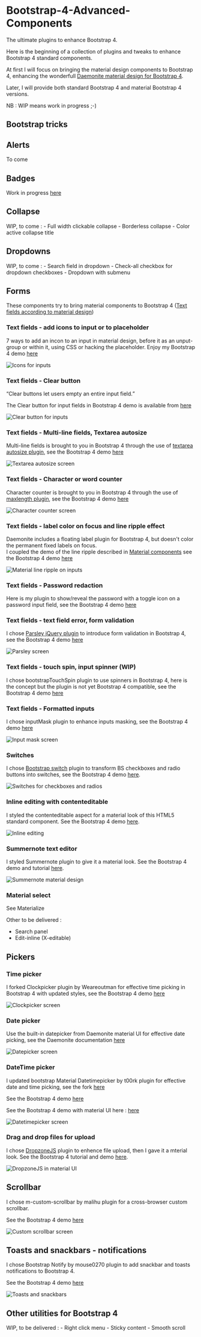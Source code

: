 # Bootstrap-4-Advanced-Components
<p>The ultimate plugins to enhance Bootstrap 4.</p>

<p>Here is the beginning of a collection of plugins and tweaks to enhance Bootstrap 4 standard components.</p>

<p>At first I will focus on bringing the material design components to Bootstrap 4, enhancing the wonderfull <a href="http://daemonite.github.io/material/" target="_blank">Daemonite material design for Bootstrap 4</a>.</p>
<p>Later, I will provide both standard Bootstrap 4 and material Bootstrap 4 versions.</p>
NB : WIP means work in progress ;-)

<h2>Bootstrap tricks</h2>



<h2>Alerts</h2>
To come


<h2>Badges</h2>
Work in progress <a href="https://jsfiddle.net/djibe89/jn979j7n/" target="_blank">here</a>


<h2>Collapse</h2>
WIP, to come :
- Full width clickable collapse
- Borderless collapse
- Color active collapse title


<h2>Dropdowns</h2>
WIP, to come :
- Search field in dropdown
- Check-all checkbox for dropdown checkboxes
- Dropdown with submenu


<h2>Forms</h2>
<p>These components try to bring material components to Bootstrap 4 (<a href="https://material.io/guidelines/components/text-fields.html">Text fields according to material design</a>)</p>


<h3>Text fields - add icons to input or to placeholder</h3>
7 ways to add an incon to an input in material design, before it as an unput-group or within it, using CSS or hacking the placeholder. Enjoy my Bootstrap 4 demo <a href="https://jsfiddle.net/djibe89/tyh21Lxe/" target="_blank">here</a></p>

![Icons for inputs](images/input-icons.png?raw=true "7 ways to add an icon to a Bootstrap 4 input by djibe")

<h3>Text fields - Clear button</h3>
<q>Clear buttons let users empty an entire input field.</q>
<p>The Clear button for input fields in Bootstrap 4 demo is available from <a href="https://jsfiddle.net/djibe89/f8ac3vyt/" target="_blank">here</a></p>

![Clear button for inputs](images/clear-button.gif?raw=true "Clear button by djibe")

<h3>Text fields - Multi-line fields, Textarea autosize</h3>
<p>Multi-line fields is brought to you in Bootstrap 4 through the use of <a href="https://github.com/javierjulio/textarea-autosize" target="_blank">textarea autosize plugin</a>, see the Bootstrap 4 demo <a href="https://jsfiddle.net/djibe89/bofcrp8v/" target="_blank">here</a></p>

![Textarea autosize screen](images/textarea-autosize.gif?raw=true "Textarea autosize plugin adapted by Maya Ma")

<h3>Text fields - Character or word counter</h3>
<p>Character counter is brought to you in Bootstrap 4 through the use of <a href="https://github.com/mimo84/bootstrap-maxlength/" target="_blank">maxlength plugin</a>, see the Bootstrap 4 demo <a href="https://jsfiddle.net/djibe89/knv43w6t/" target="_blank">here</a></p>

![Character counter screen](images/maxlength.gif?raw=true "Maxlength plugin adapted by djibe")

<h3>Text fields - label color on focus and line ripple effect</h3>
<p>Daemonite includes a floating label plugin for Bootstrap 4, but doesn't color the permanent fixed labels on focus.<br>
  I coupled the demo of the line ripple described in <a href="http://material-components-web.appspot.com/text-field.html" target="_blank">Material components</a>
  see the Bootstrap 4 demo <a href="https://jsfiddle.net/djibe89/r2sda9ze/" target="_blank">here</a></p>
  
 ![Material line ripple on inputs](images/line-ripple.gif?raw=true "Line ripple on ibputs by djibe")

<h3>Text fields - Password redaction</h3>
<p>Here is my plugin to show/reveal the password with a toggle icon on a password input field, see the Bootstrap 4 demo <a href="https://jsfiddle.net/djibe89/kx31ne90/" target="_blank">here</a></p>

<h3>Text fields - text field error, form validation</h3>
<p>I chose <a href="https://github.com/guillaumepotier/Parsley.js/" target="_blank">Parsley jQuery plugin</a> to introduce form validation in Bootstrap 4, see the Bootstrap 4 demo <a href="https://jsfiddle.net/djibe89/tu0ap111/" target="_blank">here</a></p>

![Parsley screen](images/form-validation.gif?raw=true "Parsley plugin adapted to Bootstrap 4 and material design by djibe")

<h3>Text fields - touch spin, input spinner (WIP)</h3>
<p>I chose bootstrapTouchSpin plugin to use spinners in Bootstrap 4, here is the concept but the plugin is not yet Bootstrap 4 compatible, see the Bootstrap 4 demo <a href="https://jsfiddle.net/djibe89/q25m35ot/" target="_blank">here</a></p>

<h3>Text fields - Formatted inputs</h3>
<p>I chose inputMask plugin to enhance inputs masking, see the Bootstrap 4 demo <a href="https://jsfiddle.net/djibe89/9zx7v5uz/" target="_blank">here</a></p>

![Input mask screen](images/formatted-inputs.gif?raw=true "Input masks plugin adapted by djibe")

<h3>Switches</h3>
<p>I chose <a href="http://bootstrapswitch.site/" target="_blank">Bootstrap switch</a> plugin to transform BS checkboxes and radio buttons into switches, see the Bootstrap 4 demo <a href="https://jsfiddle.net/djibe89/vL87w0j8/" target="_blank">here</a>.</p>

![Switches for checkboxes and radios](images/switch.gif?raw=true "Bootstrap switches plugin")

<h3>Inline editing with contenteditable</h3>
<p>I styled the contenteditable aspect for a material look of this HTML5 standard component. See the Bootstrap 4 demo <a href="http://jsfiddle.net/djibe89/b9pa83Ld/" target="_blank">here</a>.</p>

![Inline editing](images/contenteditable.gif?raw=true "Inline editing")

<h3>Summernote text editor</h3>
<p>I styled Summernote plugin to give it a material look. See the Bootstrap 4 demo and tutorial <a href="https://jsfiddle.net/djibe89/by9n8azm/" target="_blank">here</a>.</p>

![Summernote material design](images/summernote.png?raw=true "Summernote for Bootstrap 4 with material design")


<h3>Material select</h3>
<p>See Materialize</p>

Other to be delivered :
- Search panel
- Edit-inline (X-editable)


<h2>Pickers</h2>

<h3>Time picker</h3>
<p>I forked Clockpicker plugin by Weareoutman for effective time picking in Bootstrap 4 with updated styles, see the Bootstrap 4 demo <a href="https://stackblitz.com/edit/clockpicker-plugin-for-bootstrap-4-advanced-components" target="_blank">here</a></p>

![Clockpicker screen](images/clockpicker.gif?raw=true "Clockpicker plugin adapted by djibe")

<h3>Date picker</h3>
<p>Use the built-in datepicker from Daemonite material UI for effective date picking, see the Daemonite documentation <a href="http://daemonite.github.io/material/docs/4.1/material/pickers/" target="_blank">here</a></p>

![Datepicker screen](images/datepicker.gif?raw=true "Datepicker plugin by Daemonite material UI")

<h3>DateTime picker</h3>

I updated bootstrap Material Datetimepicker by t00rk plugin for effective date and time picking, see the fork <a href="https://github.com/djibe/bootstrap-material-datetimepicker" target="_blank">here</a>
  
  See the Bootstrap 4 demo <a href="http://jsfiddle.net/djibe89/qfkjg3qh/" target="_blank">here</a>
  
  See the Bootstrap 4 demo with material UI here : <a href="http://jsfiddle.net/djibe89/t5sqqw8L/" target="_blank">here</a>

![Datetimepicker screen](images/datetimepicker.gif?raw=true "DateTimepicker plugin by t00rk enhenced by djibe")


<h3>Drag and drop files for upload</h3>

I chose <a href="http://www.dropzonejs.com/" target="_blank">DropzoneJS</a> plugin to enhence file upload, then I gave it a mterial look. See the Bootstrap 4 tutorial and demo <a href="http://jsfiddle.net/djibe89/2w716qgy/" target="_blank">here</a>.

![DropzoneJS in material UI](images/dropzone.png?raw=true "DropzoneJS")


<h2>Scrollbar</h2>
I chose m-custom-scrollbar by malihu plugin for a cross-browser custom scrollbar.

See the Bootstrap 4 demo <a href="http://jsfiddle.net/djibe89/oeftjL20/" target="_blank">here</a>
  
![Custom scrollbar screen](images/custom-scrollbar.gif?raw=true "malihu Custom scrollbar plugin")


<h2>Toasts and snackbars - notifications</h2>
I chose Bootstrap Notify by mouse0270 plugin to add snackbar and toasts notifications to Bootstrap 4.

See the Bootstrap 4 demo <a href="https://jsfiddle.net/djibe89/5hw6ktkk/" target="_blank">here</a>
  
![Toasts and snackbars](images/snackbar.png?raw=true "mouse0270 Bootstrap Notify plugin with material design")


<h2>Other utilities for Bootstrap 4</h2>
WIP, to be delivered :
- Right click menu
- Sticky content
- Smooth scroll
